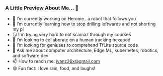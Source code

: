 ### A Little Preview About Me... 👋

- 🔭 I’m currently working on Herome...a robot that follows you
- 🌱 I’m currently learning how to stop drilling leftwards and not shorting my pi
- :smirk: I'm trying very hard to not scamaz through my courses
- 👯 I’m looking to collaborate on a human tracking hexapod
- 🤔 I’m looking for geniuses to comprehend TfLite source code
- 💬 Ask me about computer architecture, Edge ML, kubernetes, robotics, and software dev
- 📫 How to reach me: ivanz36x@gmail.com
- 😄 Fun fact: I love rain, food, and laughs! 

<!--
**izou3/izou3** is a ✨ _special_ ✨ repository because its `README.md` (this file) appears on your GitHub profile.

Here are some ideas to get you started:

- 🔭 I’m currently working on ...
- 🌱 I’m currently learning ...
- 👯 I’m looking to collaborate on ...
- 🤔 I’m looking for help with ...
- 💬 Ask me about ...
- 📫 How to reach me: ...
- 😄 Pronouns: ...
- ⚡ Fun fact: ...
-->
